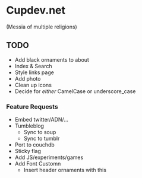 # Cupdev.net
(Messia of multiple religions)

## TODO

* Add black ornaments to about
* Index & Search
* Style links page
* Add photo
* Clean up icons
* Decide for _either_ CamelCase or underscore_case

### Feature Requests

* Embed twitter/ADN/...
* Tumbleblog
    * Sync to soup
    * Sync to tumblr
* Port to couchdb
* Sticky flag
* Add JS/experiments/games
* Add Font Customn
  * Insert header ornaments with this
